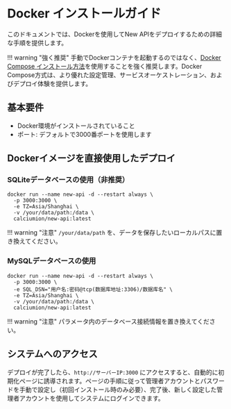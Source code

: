 # Docker インストールガイド

このドキュメントでは、Dockerを使用してNew APIをデプロイするための詳細な手順を提供します。

!!! warning "強く推奨"
    手動でDockerコンテナを起動するのではなく、[Docker Compose インストール方法](docker-compose-installation.md)を使用することを強く推奨します。Docker Compose方式は、より優れた設定管理、サービスオーケストレーション、およびデプロイ体験を提供します。

## 基本要件

- Docker環境がインストールされていること
- ポート: デフォルトで3000番ポートを使用します

## Dockerイメージを直接使用したデプロイ

### SQLiteデータベースの使用（非推奨）

```shell
docker run --name new-api -d --restart always \
  -p 3000:3000 \
  -e TZ=Asia/Shanghai \
  -v /your/data/path:/data \
  calciumion/new-api:latest
```

!!! warning "注意"
    `/your/data/path` を、データを保存したいローカルパスに置き換えてください。

### MySQLデータベースの使用

```shell
docker run --name new-api -d --restart always \
  -p 3000:3000 \
  -e SQL_DSN="用户名:密码@tcp(数据库地址:3306)/数据库名" \
  -e TZ=Asia/Shanghai \
  -v /your/data/path:/data \
  calciumion/new-api:latest
```

!!! warning "注意"
    パラメータ内のデータベース接続情報を置き換えてください。

## システムへのアクセス

デプロイが完了したら、`http://サーバーIP:3000` にアクセスすると、自動的に初期化ページに誘導されます。ページの手順に従って管理者アカウントとパスワードを手動で設定し（初回インストール時のみ必要）、完了後、新しく設定した管理者アカウントを使用してシステムにログインできます。